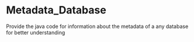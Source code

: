 # Metadata_Database
Provide the java code for information about the metadata of a any database for better understanding 
